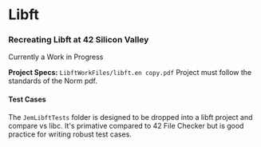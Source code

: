 # Libft
### Recreating Libft at 42 Silicon Valley
Currently a Work in Progress

**Project Specs:** 
`LibftWorkFiles/libft.en copy.pdf` Project must follow the standards of the Norm pdf.

#### Test Cases
The `JemLibftTests` folder is designed to be dropped into a libft project and compare vs libc. It's primative compared to 42 File Checker but is good practice for writing robust test cases.

